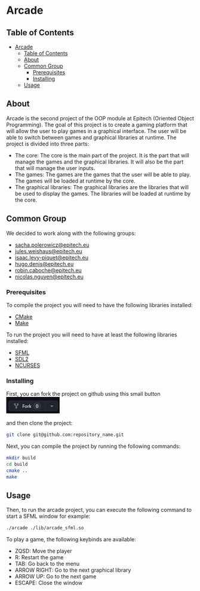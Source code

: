 # Arcade

## Table of Contents

- [Arcade](#arcade)
  - [Table of Contents](#table-of-contents)
  - [About](#about)
  - [Common Group](#common-group)
    - [Prerequisites](#prerequisites)
    - [Installing](#installing)
  - [Usage](#usage)

## About<a name = "about"></a>

Arcade is the second project of the OOP module at Epitech (Oriented Object Programming). The goal of this project is to create a gaming platform that will allow the user to play games in a graphical interface. The user will be able to switch between games and graphical libraries at runtime. The project is divided into three parts:
  - The core: The core is the main part of the project. It is the part that will manage the games and the graphical libraries. It will also be the part that will manage the user inputs.
  - The games: The games are the games that the user will be able to play. The games will be loaded at runtime by the core.
  - The graphical libraries: The graphical libraries are the libraries that will be used to display the games. The libraries will be loaded at runtime by the core.

## Common Group

We decided to work along with the following groups:
  - [sacha.polerowicz@epitech.eu](https://github.com/Sachaplr)
  - [jules.weishaus@epitech.eu](https://github.com/ImPoulpitos)
  - [isaac.levy-piquet@epitech.eu](https://www.youtube.com/watch?v=dQw4w9WgXcQ)
  - [hugo.denis@epitech.eu]()
  - [robin.caboche@epitech.eu]()
  - [nicolas.nguyen@epitech.eu]()

### Prerequisites

To compile the project you will need to have the following libraries installed:
  - [CMake](https://cmake.org/)
  - [Make](https://www.gnu.org/software/make/)

To run the project you will need to have at least the following libraries installed:
  - [SFML](https://www.sfml-dev.org/)
  - [SDL2](https://www.libsdl.org/)
  - [NCURSES](https://invisible-island.net/ncurses/)

### Installing

First, you can fork the project on github using this small button
![fork_button](./doc/image.png)

and then clone the project:
```bash
git clone git@github.com:repository_name.git
```

Next, you can compile the project by running the following commands:
```bash
mkdir build
cd build
cmake ..
make
```

## Usage<a name = "usage"></a>

Then, to run the arcade project, you can execute the following command to start a SFML window for example:
```bash
./arcade ./lib/arcade_sfml.so
```

To play a game, the following keybinds are available:
  - ZQSD: Move the player
  - R: Restart the game
  - TAB: Go back to the menu
  - ARROW RIGHT: Go to the next graphical library
  - ARROW UP: Go to the next game
  - ESCAPE: Close the window
